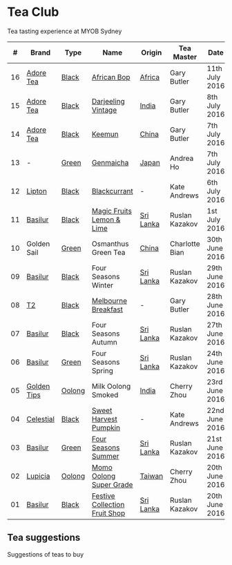 # Tea Club 
Tea tasting experience at MYOB Sydney

| #  | Brand         | Type     | Name                            | Origin      | Tea Master     | Date           |
|----|---------------|----------|---------------------------------|-------------|----------------|----------------|
| 16 | [Adore Tea]   | [Black]  | [African Bop]                   | [Africa]    | Gary Butler    | 11th July 2016 |
| 15 | [Adore Tea]   | [Black]  | [Darjeeling Vintage]            | [India]     | Gary Butler    | 8th July 2016  |
| 14 | [Adore Tea]   | [Black]  | [Keemun]                        | [China]     | Gary Butler    | 7th July 2016  |
| 13 | -             | [Green]  | [Genmaicha]                     | [Japan]     | Andrea Ho      | 7th July 2016  |
| 12 | [Lipton]      | [Black]  | [Blackcurrant]                  | -           | Kate Andrews   | 6th July 2016  |
| 11 | [Basilur]     | [Black]  | [Magic Fruits Lemon & Lime]     | [Sri Lanka] | Ruslan Kazakov | 1st July 2016  |
| 10 | Golden Sail   | [Green]  | Osmanthus Green Tea             | [China]     | Charlotte Bian | 30th June 2016 |
| 09 | [Basilur]     | [Black]  | Four Seasons Winter             | [Sri Lanka] | Ruslan Kazakov | 29th June 2016 |
| 08 | [T2]          | [Black]  | [Melbourne Breakfast]           | -           | Gary Butler    | 28th June 2016 |
| 07 | [Basilur]     | [Black]  | Four Seasons Autumn             | [Sri Lanka] | Ruslan Kazakov | 27th June 2016 |
| 06 | [Basilur]     | [Green]  | Four Seasons Spring             | [Sri Lanka] | Ruslan Kazakov | 24th June 2016 |
| 05 | [Golden Tips] | [Oolong] | Milk Oolong Smoked              | [India]     | Cherry Zhou    | 23rd June 2016 |
| 04 | [Celestial]   | [Black]  | [Sweet Harvest Pumpkin]         | -           | Kate Andrews   | 22nd June 2016 |
| 03 | [Basilur]     | [Green]  | [Four Seasons Summer]           | [Sri Lanka] | Ruslan Kazakov | 21st June 2016 |
| 02 | [Lupicia]     | [Oolong] | [Momo Oolong Super Grade]       | [Taiwan]    | Cherry Zhou    | 20th June 2016 |
| 01 | [Basilur]     | [Black]  | [Festive Collection Fruit Shop] | [Sri Lanka] | Ruslan Kazakov | 20th June 2016 |

## Tea suggestions
Suggestions of teas to buy

<!-- Brand -->
[Basilur]: http://www.basilurshop.com.au
[Celestial]: http://www.celestialseasonings.com
[T2]: http://www.t2tea.com
[Lupicia]: http://www.lupicia.com.au
[Golden Tips]: http://www.goldentipstea.com
[Lipton]: http://www.liptontea.com
[Adore Tea]: http://adoretea.com.au

<!-- Type -->
[Black]: https://en.wikipedia.org/wiki/Black_tea
[Green]: https://en.wikipedia.org/wiki/Green_tea
[White]: https://en.wikipedia.org/wiki/White_tea
[Oolong]: https://en.wikipedia.org/wiki/Oolong

<!-- Name -->
[African Bop]: http://adoretea.com.au/African-BOP-Teza-Estate.html
[Darjeeling Vintage]: http://adoretea.com.au/Black/Black-Tea/Darjeeling-Vintage.html
[Genmaicha]: https://en.wikipedia.org/wiki/Genmaicha
[Keemun]: http://adoretea.com.au/Black/Black-Tea/Keemun.html
[Blackcurrant]: http://www.made-in-scandinavian.com/store/p1064/Lipton_Blackcurrant_20_-Tea_Bags_%2F_Pack_Made_in_Europe.html
[Magic Fruits Lemon & Lime]: http://www.basilurshop.com.au/magic-fruits-packet-lt-lemon-lime-100g
[Melbourne Breakfast]: http://www.t2tea.com/en/au/tea/melbourne-breakfast-loose-leaf-gift-cube-T125AE023.html
[Sweet Harvest Pumpkin]: http://www.celestialseasonings.com/products/black/sweet-harvest-pumpkin
[Four Seasons Summer]: http://www.basilurtea.com.au/tea_collection/four_seasons/four-seasons-packet-lt-summer-tea-100g.html
[Momo Oolong Super Grade]: https://usa.lupicia.com/category/select/cid/308/pid/9383/language/en
[Festive Collection Fruit Shop]: http://www.basilurshop.com.au/basilur/festive-collection-100g-lt-fruit-shop

<!-- Origin -->
[Africa]: https://en.wikipedia.org/wiki/Africa
[China]: https://en.wikipedia.org/wiki/China
[India]: https://en.wikipedia.org/wiki/India
[Japan]: https://en.wikipedia.org/wiki/Japan
[Sri Lanka]: https://en.wikipedia.org/wiki/Sri_Lanka
[Taiwan]: https://en.wikipedia.org/wiki/Taiwan
